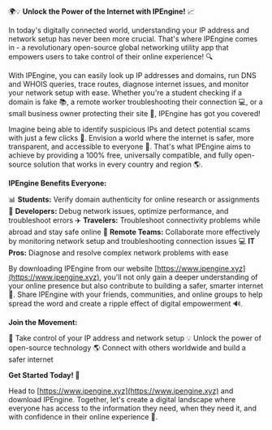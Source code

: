 🌍💡 **Unlock the Power of the Internet with IPEngine!** 📈

In today's digitally connected world, understanding your IP address and network setup has never been more crucial. That's where IPEngine comes in - a revolutionary open-source global networking utility app that empowers users to take control of their online experience! 🔍

With IPEngine, you can easily look up IP addresses and domains, run DNS and WHOIS queries, trace routes, diagnose internet issues, and monitor your network setup with ease. Whether you're a student checking if a domain is fake 📚, a remote worker troubleshooting their connection 💻, or a small business owner protecting their site 👥, IPEngine has got you covered!

Imagine being able to identify suspicious IPs and detect potential scams with just a few clicks 🔴. Envision a world where the internet is safer, more transparent, and accessible to everyone 🌈. That's what IPEngine aims to achieve by providing a 100% free, universally compatible, and fully open-source solution that works in every country and region 🌎.

**IPEngine Benefits Everyone:**

📊 **Students:** Verify domain authenticity for online research or assignments
💼 **Developers:** Debug network issues, optimize performance, and troubleshoot errors
✈️ **Travelers:** Troubleshoot connectivity problems while abroad and stay safe online
👥 **Remote Teams:** Collaborate more effectively by monitoring network setup and troubleshooting connection issues
💻 **IT Pros:** Diagnose and resolve complex network problems with ease

By downloading IPEngine from our website [https://www.ipengine.xyz](https://www.ipengine.xyz), you'll not only gain a deeper understanding of your online presence but also contribute to building a safer, smarter internet 🌟. Share IPEngine with your friends, communities, and online groups to help spread the word and create a ripple effect of digital empowerment 🔊.

**Join the Movement:**

🔴 Take control of your IP address and network setup
💡 Unlock the power of open-source technology
🌎 Connect with others worldwide and build a safer internet

**Get Started Today! 🚀**

Head to [https://www.ipengine.xyz](https://www.ipengine.xyz) and download IPEngine. Together, let's create a digital landscape where everyone has access to the information they need, when they need it, and with confidence in their online experience 💪.
